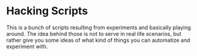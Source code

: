 # Hacking Scripts

This is a bunch of scripts resulting from experiments and basically playing around. The idea behind those is not to serve in real life scenarios, but rather give you some ideas of what kind of things you can automatize and experiment with.

